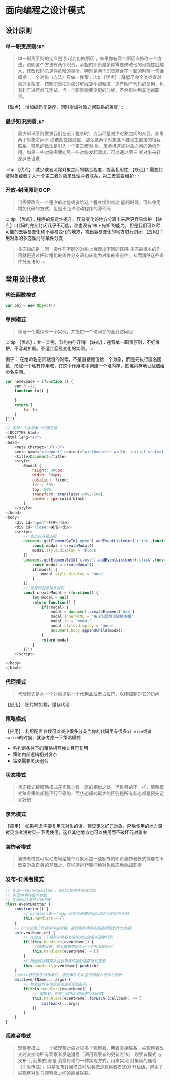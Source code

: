 # 面向编程之设计模式
## 设计原则
### 单一职责原则`SRP`
> 单一职责原则的定义是‘引起变化的原因’，如果你有两个原因去修改一个方法，说明这个方法有两个职责，承担的职责越多你需要修改他的可能性就越大，修改代码总是件危险的事情，特别是两个职责耦合在一起的时候一句话概括：一个对象（方法）只做一件事
::: tip
【优点】：降低了单个类或者对象的复杂度，按照职责把对象分解成更小的粒度，这有助于代码的复用，也有利于进行单元测试。当一个职责需要变更的时候，不会影响到其他的职责。

【缺点】：增加编码复杂度，同时增加对象之间联系的难度
:::

### 最少知识原则`LKP`
> 最少知识原则要求我们在设计程序时，应当尽量减少对象之间的交互。如果两个对象之间不 必彼此直接通信，那么这两个对象就不要发生直接的相互联系。常见的做法是引入一个第三者对 象，来承担这些对象之间的通信作用。如果一些对象需要向另一些对象发起请求，可以通过第三 者对象来转发这些请求

:::tip
【优点】：减少或者消除对象之间的耦合程度，提高复用性
【缺点】：需要封装对象或者引入一个第三者对象来处理两者联系，第三者需要维护
:::

### 开放-封闭原则OCP
> 当需要改变一个程序的功能或者给这个程序增加新功 能的时候，可以使用增加代码的方式，但是不允许改动程序的源代码

::: tip
【优点】：程序的稳定性提升、容易变化的地方分离出来后更容易维护
【缺点】：代码的完全封闭几乎不可能，谁也没有’未卜先知‘的能力，但是我们可以尽可能的去容易变化和不容易变化的地方，挑出容易变化的地方进行封闭
【应用】：用对象的多态性消除条件分支
> 多态指的是：同一操作在不同的对象上展现出不同的结果 多态最根本的作用就是通过把过程化的条件分支语句转化为对象的多态性，从而消除这些条件分支语句 
:::

## 常用设计模式
### 构造函数模式
```js
var obj = new Object()
```

### 单例模式
> 保证一个类仅有一个实例，并提供一个访问它的全局访问点

::: tip
【优点】：唯一实例，节约内存开销
【缺点】：违背单一职责原则，不好维护，不容易扩展。不适合容易变化的实例。
:::

例子：
在给命名空间赋值的时候，不是直接赋值给一个对象，而是先执行匿名函数，形成一个私有作用域，在这个作用域中创建一个堆内存，把堆内存地址赋值给命名空间。
```js
var nameSpace = (function () {
    var n =12;
    function fn() {

    }
    return {
        fn: fn
    }
})()
```

```js
// 实现一个全局唯一的模态框
<!DOCTYPE html>
<html lang="en">
<head>
    <meta charset="UTF-8">
    <meta name="viewport" content="width=device-width, initial-scale=1.0">
    <title>Document</title>
    <style>
        #modal {
            height: 300px;
            width: 300px;
            position: fixed;
            left: 50%;
            top: 50%;
            transform: translate(-50%,-50%);
            border: 1px solid black;
        }
    </style>
</head>
<body>
    <div id="open">打开</div>
    <div id="close">关闭</div>
    <script>
        // 点击打开模态框
        document.getElementById('open').addEventListener('click',function(){
            const modal = createModal()
            modal.style.display = 'block'
        })
        document.getElementById('close').addEventListener('click',function(){
            const modal = createModal()
            if(modal) {
                modal.style.display = 'none'
            }
        })
        // 采用闭包思路来实现
        const createModal = (function() {
            let modal = null
            return function() {
                if(!modal) {
                    modal = document.createElement('div')
                    modal.innerHTML = '用闭包思想创建模态框'
                    modal.id = 'modal'
                    modal.style.display = 'none'
                    document.body.appendChild(modal)
                }
                return modal
            }
        })()
    </script>

</body>
</html>
```

### 代理模式
> 代理模式是为一个对象提供一个代用品或者占位符，以便控制对它的访问

【应用】：图片懒加载，缓存代理

### 策略模式
【应用】：利用配置参数可以减少很多分支当你的代码里有很多`if else`或者`switch`的时候，就该考虑一下策略模式

- 各判断条件下的策略相互独立且可复用
- 策略内部逻辑相对复杂
- 策略需要灵活组合

### 状态模式
> 状态模式跟策略模式在实现上有一定的相似之处，但是目的不一样，策略模式每条策略都是平行平等的，而状态模式最大的区别是所有状态都是预先定义好的

### 享元模式
【应用】：如果考虑需要复用元对象的话，建议定义好元对象，然后使用的地方深拷贝或者浅拷贝一下再使用，这样其他地方也可以使用而不破坏元对象啦

### 装饰者模式
> 装饰者模式可以动态地给某个对象添加一些额外的职责装饰者模式能够在不改变对象自身的基础上，在程序运行期间给对象动态地添加职责

### 发布-订阅者模式
```js
// 实现一个EventEmitter，承担全局事件总线功能
// 实现on事件监听功能
// 实现emit事件订阅功能
class eventEmitter {
    constructor() {
        // handlers是一个map,用于存储事件和回调之间的对应关系
        this.handlers = {}
    }
    // on方法用于安装事件监听器，接受目标事件名和回调函数作为参数
    on(eventName,cb) {
        // 先检查一下目标事件名有没有对应的监听函数队列
        if(!this.handlers[eventName]) {
            //如果没有，那么首先初始化一个监听函数队列
            this.handlers[eventName] = []
        }
        // 把回调函数推入目标事件的监听函数队列里去
        this.handlers[eventName].push(cb)
    }
    //emit用于触发目标事件，接受事件名和监听函数入参作为参数
    emit(eventName,...args) {
        // 检查目标事件是否有监听函数队列
        if(this.handlers[eventName]) {
            // 如果有，则逐个调用队列里的回调函数
            this.handlers[eventName].forEach((callback) => {
                callback(...args)
            })
        }
    }
}
```

### 观察者模式
> 观察者模式：一个被观察对象对应多个观察者，两者直接联系；被观察者改变时直接向所有观察者发送消息（调用观察者的更新方法）
> 观察者模式 与 发布-订阅模式 都是 消息传递的一种实现方式，用来实现 对象间的通信（消息传递），只是发布订阅模式可以看做是观察者模式的 升级版，避免了 被观察对象与观察者之间的直接联系。